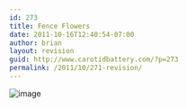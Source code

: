 ```yaml
---
id: 273
title: Fence Flowers
date: 2011-10-16T12:40:54-07:00
author: brian
layout: revision
guid: http://www.carotidbattery.com/?p=273
permalink: /2011/10/271-revision/
---
```

<img style="display:block;margin-right:auto;margin-left:auto;" alt="image" src="https://i0.wp.com/www.carotidbattery.com/wp-content/uploads/2011/10/wpid-IMG_20111016_075629_JAVA_2.jpg?w=640" data-recalc-dims="1" />